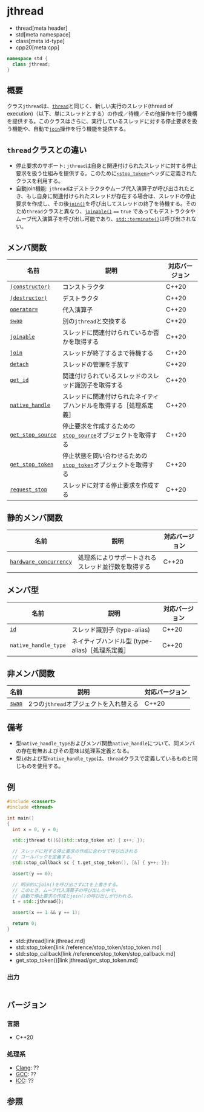 # jthread
* thread[meta header]
* std[meta namespace]
* class[meta id-type]
* cpp20[meta cpp]

```cpp
namespace std {
  class jthread;
}
```

## 概要
クラス`jthread`は、[`thread`](thread.md)と同じく、新しい実行のスレッド(thread of execution)（以下、単にスレッドとする）の作成／待機／その他操作を行う機構を提供する。このクラスはさらに、実行しているスレッドに対する停止要求を扱う機能や、自動で[`join`](jthread/join.md.nolink)操作を行う機能を提供する。

## `thread`クラスとの違い

- 停止要求のサポート: `jthread`は自身と関連付けられたスレッドに対する停止要求を扱う仕組みを提供する。このために[`<stop_token>`](/reference/stop_token/stop_token.md)ヘッダに定義されたクラスを利用する。
- 自動join機能: `jthread`はデストラクタやムーブ代入演算子が呼び出されたとき、もし自身に関連付けられたスレッドが存在する場合は、スレッドの停止要求を作成し、その後[`join()`](jthread/join.md.nolink)を呼び出してスレッドの終了を待機する。そのため`thread`クラスと異なり、[`joinable()`](jthread/joinable.md.nolink) `==` `true` であってもデストラクタやムーブ代入演算子を呼び出し可能であり、[`std::terminate()`](/reference/exception/terminate.md)は呼び出されない。

## メンバ関数

| 名前 | 説明 | 対応バージョン |
|----------------------------------------------|--------------------------------------------------------------------|-------|
| [`(constructor)`](jthread/op_constructor.md.nolink)        | コンストラクタ | C++20 |
| [`(destructor)`](jthread/op_destructor.md.nolink)        | デストラクタ | C++20 |
| [`operator=`](jthread/op_assign.md.nolink)         | 代入演算子 | C++20 |
| [`swap`](jthread/swap.md.nolink)                   | 別の`jthread`と交換する | C++20 |
| [`joinable`](jthread/joinable.md.nolink)           | スレッドに関連付けられているか否かを取得する | C++20 |
| [`join`](jthread/join.md.nolink)                   | スレッドが終了するまで待機する | C++20 |
| [`detach`](jthread/detach.md.nolink)               | スレッドの管理を手放す | C++20 |
| [`get_id`](jthread/get_id.md.nolink)               | 関連付けられているスレッドのスレッド識別子を取得する | C++20 |
| [`native_handle`](jthread/native_handle.md.nolink) | スレッドに関連付けられたネイティブハンドルを取得する［処理系定義］ | C++20 |
| [`get_stop_source`](jthread/get_stop_source.md.nolink) | 停止要求を作成するための[`stop_source`](/reference/stop_token/stop_source.md)オブジェクトを取得する | C++20 |
| [`get_stop_token`](jthread/get_stop_token.md.nolink) | 停止状態を問い合わせるための[`stop_token`](/reference/stop_token/stop_token.md)オブジェクトを取得する | C++20 |
| [`request_stop`](jthread/request_stop.md.nolink) | スレッドに対する停止要求を作成する | C++20 |

## 静的メンバ関数

| 名前 | 説明 | 対応バージョン |
|------------------------------------------------------------|----------------------------------------------------|-------|
| [`hardware_concurrency`](jthread/hardware_concurrency.md.nolink) | 処理系によりサポートされるスレッド並行数を取得する | C++20 |


## メンバ型

| 名前 | 説明 | 対応バージョン |
|------------------------|----------------------------------------------|-------|
| [`id`](jthread/id.md.nolink) | スレッド識別子 (type-alias) | C++20 |
| `native_handle_type`   | ネイティブハンドル型 (type-alias)［処理系定義］ | C++20 |


## 非メンバ関数

| 名前 | 説明 | 対応バージョン |
|---------------------------------|---------------------------------------|-------|
| [`swap`](jthread/swap_free.md.nolink) | 2つの`jthread`オブジェクトを入れ替える | C++20 |


## 備考
- 型`native_handle_type`およびメンバ関数`native_handle`について、同メンバの存在有無およびその意味は処理系定義となる。
- 型`id`および型`native_handle_type`は、`thread`クラスで定義しているものと同じものを使用する。

## 例
```cpp example
#include <cassert>
#include <thread>

int main()
{
  int x = 0, y = 0;

  std::jthread t([&](std::stop_token st) { x++; });

  // スレッドに対する停止要求の作成に合わせて呼び出される
  // コールバックを定義する。
  std::stop_callback sc { t.get_stop_token(), [&] { y++; }};

  assert(y == 0);

  // 明示的にjoin()を呼び出さずにtを上書きする。
  // このとき、ムーブ代入演算子の呼び出しの中で、
  // 自動で停止要求の作成とjoin()の呼び出しが行われる。
  t = std::jthread{};

  assert(x == 1 && y == 1);

  return 0;
}
```
* std::jthread[link jthread.md]
* std::stop_token[link /reference/stop_token/stop_token.md]
* std::stop_callback[link /reference/stop_token/stop_callback.md]
* get_stop_token()[link jthread/get_stop_token.md]

### 出力
```
```

## バージョン
### 言語
- C++20


### 処理系
- [Clang](/implementation.md#clang): ??
- [GCC](/implementation.md#gcc): ??
- [ICC](/implementation.md#icc): ??

## 参照

